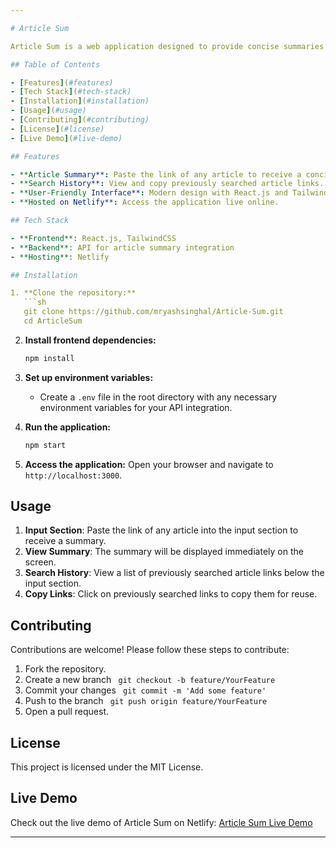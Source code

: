 ```yaml
---

# Article Sum

Article Sum is a web application designed to provide concise summaries of articles from any website. Built with React.js and TailwindCSS for a modern and responsive user interface, the application integrates an API for generating article summaries. The site also maintains a history of searched links, allowing users to easily access and copy previous searches.

## Table of Contents

- [Features](#features)
- [Tech Stack](#tech-stack)
- [Installation](#installation)
- [Usage](#usage)
- [Contributing](#contributing)
- [License](#license)
- [Live Demo](#live-demo)

## Features

- **Article Summary**: Paste the link of any article to receive a concise summary.
- **Search History**: View and copy previously searched article links.
- **User-Friendly Interface**: Modern design with React.js and TailwindCSS.
- **Hosted on Netlify**: Access the application live online.

## Tech Stack

- **Frontend**: React.js, TailwindCSS
- **Backend**: API for article summary integration
- **Hosting**: Netlify

## Installation

1. **Clone the repository:**
   ```sh
   git clone https://github.com/mryashsinghal/Article-Sum.git
   cd ArticleSum
   ```

2. **Install frontend dependencies:**
   ```sh
   npm install
   ```

3. **Set up environment variables:**
   - Create a `.env` file in the root directory with any necessary environment variables for your API integration.

4. **Run the application:**
   ```sh
   npm start
   ```

5. **Access the application:**
   Open your browser and navigate to `http://localhost:3000`.

## Usage

1. **Input Section**: Paste the link of any article into the input section to receive a summary.
2. **View Summary**: The summary will be displayed immediately on the screen.
3. **Search History**: View a list of previously searched article links below the input section.
4. **Copy Links**: Click on previously searched links to copy them for reuse.

## Contributing

Contributions are welcome! Please follow these steps to contribute:

1. Fork the repository.
2. Create a new branch ``` git checkout -b feature/YourFeature```
3. Commit your changes ``` git commit -m 'Add some feature'```
4. Push to the branch ``` git push origin feature/YourFeature```
5. Open a pull request.

## License

This project is licensed under the MIT License.

## Live Demo

Check out the live demo of Article Sum on Netlify: [Article Sum Live Demo](https://article-summarizer-with-open-ai.netlify.app/)

---
```

